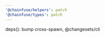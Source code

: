 ```yaml
---
'@chainfuse/helpers': patch
'@chainfuse/types': patch
---
```


deps(): bump cross-spawn, @changesets/cli
